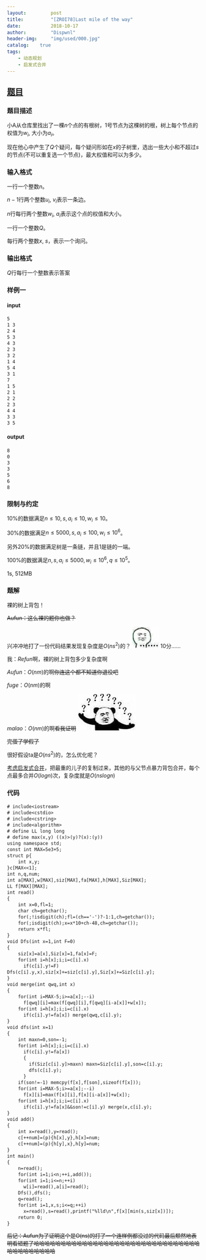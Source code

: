 ```yaml
---
layout:         post
title:          "[ZROI78]Last mile of the way"
date:           2018-10-17
author:         "Dispwnl"
header-img:     "img/used/000.jpg"
catalog:    true
tags:
    - 动态规划
    - 启发式合并
---
```

## [题目](http://www.zhengruioi.com/problem/78)
### 题目描述
小A从仓库里找出了一棵$n$个点的有根树，1号节点为这棵树的根，树上每个节点的权值为$w_i$, 大小为$a_i$。

现在他心中产生了$Q$个疑问，每个疑问形如在$x$的子树里，选出一些大小和不超过$s$的节点(不可以重复选一个节点)，最大权值和可以为多少。

### 输入格式
一行一个整数$n$。

$n - 1$行两个整数$u_i$, $v_i$表示一条边。

$n$行每行两个整数$w_i$, $a_i$表示这个点的权值和大小。

一行一个整数$Q$。

每行两个整数$x$, $s$，表示一个询问。

### 输出格式
$Q$行每行一个整数表示答案

### 样例一
#### input
```
5
1 3
2 4
5 3
4 3
2 3
3 2
1 4
5 4
3 1
7
1 5
2 1 
2 2
2 3
4 4
3 3
3 5
```
#### output
```
8
0
3
3
5
6
8
```
### 限制与约定
$10\%$的数据满足$n \leq 10, s, a_i \leq 10, w_i \leq 10$。

$30\%$的数据满足$n \leq 5000, s, a_i \leq 100, w_i \leq 10^6$。

另外$20\%$的数据满足树是一条链，并且$1$是链的一端。

$100\%$的数据满足$n, s, a_i \leq 5000, w_i \leq 10^6, q \leq 10^5$。

1s, 512MB
### 题解
裸的树上背包！

~~Aufun：这么裸的题你也做？~~

兴冲冲地打了一份代码结果发现复杂度是$O(ns^2)$的？
![](/img/qaq/1213.jpg)
$10$分……

我：$Refun$啊，裸的树上背包多少复杂度啊

$Aufun$：$O(nm)$的啊~~你连这个都不知道你退役吧~~

$fuge$：$O(nm)$的啊

$malao$：$O(nm)$的啊~~看我证明~~
![](/img/qaq/？？？？？.jpg)

~~完蛋了学假了~~

很好假设ta是$O(ns^2)$的，怎么优化呢？

[考虑启发式合并](https://blog.csdn.net/FYOIER/article/details/80955345)，把最重的儿子的复制过来，其他的与父节点暴力背包合并，每个点最多合并$O(logn)$次，复杂度就是$O(nslogn)$

### 代码
```
# include<iostream>
# include<cstdio>
# include<cstring>
# include<algorithm>
# define LL long long
# define max(x,y) ((x)>(y)?(x):(y))
using namespace std;
const int MAX=5e3+5;
struct p{
	int x,y;
}c[MAX<<1];
int n,q,num;
int a[MAX],w[MAX],siz[MAX],fa[MAX],h[MAX],Siz[MAX];
LL f[MAX][MAX];
int read()
{
	int x=0,fl=1;
	char ch=getchar();
	for(;!isdigit(ch);fl=(ch=='-')?-1:1,ch=getchar());
	for(;isdigit(ch);x=x*10+ch-48,ch=getchar());
	return x*fl;
}
void Dfs(int x=1,int F=0)
{
	siz[x]=a[x],Siz[x]=1,fa[x]=F;
	for(int i=h[x];i;i=c[i].x)
	  if(c[i].y!=F) Dfs(c[i].y,x),siz[x]+=siz[c[i].y],Siz[x]+=Siz[c[i].y];
}
void merge(int qwq,int x)
{
	for(int i=MAX-5;i>=a[x];--i)
	  f[qwq][i]=max(f[qwq][i],f[qwq][i-a[x]]+w[x]);
	for(int i=h[x];i;i=c[i].x)
	  if(c[i].y!=fa[x]) merge(qwq,c[i].y);
}
void dfs(int x=1)
{
	int maxn=0,son=-1;
	for(int i=h[x];i;i=c[i].x)
	  if(c[i].y!=fa[x])
	  {
	  	if(Siz[c[i].y]>maxn) maxn=Siz[c[i].y],son=c[i].y;
	  	dfs(c[i].y);
	  }
	if(son!=-1) memcpy(f[x],f[son],sizeof(f[x]));
	for(int i=MAX-5;i>=a[x];--i)
	  f[x][i]=max(f[x][i],f[x][i-a[x]]+w[x]);
	for(int i=h[x];i;i=c[i].x)
	  if(c[i].y!=fa[x]&&son!=c[i].y) merge(x,c[i].y);
}
void add()
{
	int x=read(),y=read();
	c[++num]=(p){h[x],y},h[x]=num;
	c[++num]=(p){h[y],x},h[y]=num;
}
int main()
{
	n=read();
	for(int i=1;i<n;++i,add());
	for(int i=1;i<=n;++i)
	  w[i]=read(),a[i]=read();
	Dfs(),dfs();
	q=read();
	for(int i=1,x,s;i<=q;++i)
	  x=read(),s=read(),printf("%lld\n",f[x][min(s,siz[x])]);
	return 0;
}
```
~~后记：Aufun为了证明这个是O(ns)的打了一个连样例都没过的代码最后颓然地表明看错题了哈哈哈哈哈哈哈哈哈哈哈哈哈哈哈哈哈哈哈哈哈哈哈哈哈哈哈哈哈哈哈哈哈哈哈哈哈哈哈哈~~
